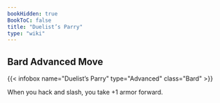 ```yaml
---
bookHidden: true
BookToC: false
title: "Duelist’s Parry"
type: "wiki"
---
```

## Bard Advanced Move
{{< infobox name="Duelist’s Parry" type="Advanced" class="Bard" >}}

When you hack and slash, you take +1 armor forward.
